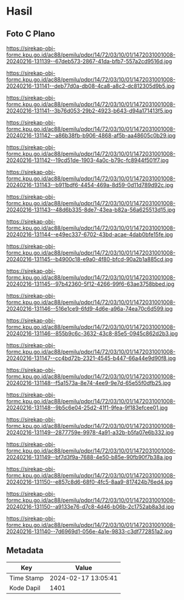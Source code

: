 # Hasil

## Foto C Plano

https://sirekap-obj-formc.kpu.go.id/ac88/pemilu/pdpr/14/72/03/10/01/1472031001008-20240216-131139--67deb573-2867-41da-bfb7-557a2cd9516d.jpg

https://sirekap-obj-formc.kpu.go.id/ac88/pemilu/pdpr/14/72/03/10/01/1472031001008-20240216-131141--deb77d0a-db08-4ca8-a8c2-dc812305d9b5.jpg

https://sirekap-obj-formc.kpu.go.id/ac88/pemilu/pdpr/14/72/03/10/01/1472031001008-20240216-131141--3b76d053-29b2-4923-b643-d94a171413f5.jpg

https://sirekap-obj-formc.kpu.go.id/ac88/pemilu/pdpr/14/72/03/10/01/1472031001008-20240216-131142--a86b38fb-b906-4868-af5b-aa48605c0b29.jpg

https://sirekap-obj-formc.kpu.go.id/ac88/pemilu/pdpr/14/72/03/10/01/1472031001008-20240216-131142--19cd51de-1903-4a0c-b79c-fc8944f501f7.jpg

https://sirekap-obj-formc.kpu.go.id/ac88/pemilu/pdpr/14/72/03/10/01/1472031001008-20240216-131143--b911bdf6-4454-469a-8d59-0d11d789d92c.jpg

https://sirekap-obj-formc.kpu.go.id/ac88/pemilu/pdpr/14/72/03/10/01/1472031001008-20240216-131143--48d6b335-8de7-43ea-b82a-56a625513d15.jpg

https://sirekap-obj-formc.kpu.go.id/ac88/pemilu/pdpr/14/72/03/10/01/1472031001008-20240216-131144--e49ec337-6702-43bd-acae-4dab0bfe15fe.jpg

https://sirekap-obj-formc.kpu.go.id/ac88/pemilu/pdpr/14/72/03/10/01/1472031001008-20240216-131145--b4900c18-e9a0-4f80-bfcd-90a2b1a885cd.jpg

https://sirekap-obj-formc.kpu.go.id/ac88/pemilu/pdpr/14/72/03/10/01/1472031001008-20240216-131145--97b42360-5f12-4266-99f6-63ae3758bbed.jpg

https://sirekap-obj-formc.kpu.go.id/ac88/pemilu/pdpr/14/72/03/10/01/1472031001008-20240216-131146--516e1ce9-6fd9-4d6e-a96a-74ea70c6d599.jpg

https://sirekap-obj-formc.kpu.go.id/ac88/pemilu/pdpr/14/72/03/10/01/1472031001008-20240216-131146--855b9c6c-3632-43c8-85e5-0945c862d2b3.jpg

https://sirekap-obj-formc.kpu.go.id/ac88/pemilu/pdpr/14/72/03/10/01/1472031001008-20240216-131147--cc4bd72b-2321-4545-b447-66a44e9d90f8.jpg

https://sirekap-obj-formc.kpu.go.id/ac88/pemilu/pdpr/14/72/03/10/01/1472031001008-20240216-131148--f5a1573a-8e74-4ee9-9e7d-65e55f0dfb25.jpg

https://sirekap-obj-formc.kpu.go.id/ac88/pemilu/pdpr/14/72/03/10/01/1472031001008-20240216-131148--9b5c6e04-25d2-41f1-9fea-9f183efcee01.jpg

https://sirekap-obj-formc.kpu.go.id/ac88/pemilu/pdpr/14/72/03/10/01/1472031001008-20240216-131149--2877759e-9978-4a91-a32b-b5fa07e6b332.jpg

https://sirekap-obj-formc.kpu.go.id/ac88/pemilu/pdpr/14/72/03/10/01/1472031001008-20240216-131149--bf7d3f9a-7688-4e50-b85e-90fb90f7b38a.jpg

https://sirekap-obj-formc.kpu.go.id/ac88/pemilu/pdpr/14/72/03/10/01/1472031001008-20240216-131150--e857c8d6-68f0-4fc5-8aa9-817424b76ed4.jpg

https://sirekap-obj-formc.kpu.go.id/ac88/pemilu/pdpr/14/72/03/10/01/1472031001008-20240216-131150--a9133e76-d7c8-4d46-b06b-2c1752ab8a3d.jpg

https://sirekap-obj-formc.kpu.go.id/ac88/pemilu/pdpr/14/72/03/10/01/1472031001008-20240216-131140--7d6969d1-056e-4a1e-9833-c3df772851a2.jpg


## Metadata

| Key        | Value               |
| ---------- | ------------------- |
| Time Stamp | 2024-02-17 13:05:41 |
| Kode Dapil | 1401                |



